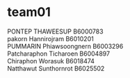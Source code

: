 # team01

PONTEP THAWEESUP B6000783  
pakorn Hannirojram B6010201  
PUMMARIN Phiawsoongnern B6003296  
Patcharaphon Ticharoen B6004897  
Chiraphon Worasuk B6018474  
Natthawut Sunthornrot B6025502
